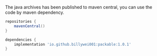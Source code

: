 The java archives has been published to maven central, 
you can use the code by maven dependency.

```gradle
repositories {
    mavenCentral()
}

dependencies {
    implementation 'io.github.billywei001:packable:1.0.1'
}
```